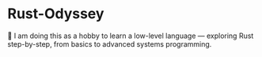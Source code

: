 # Rust-Odyssey
🌊 I am doing this as a hobby to learn a low-level language — exploring Rust step-by-step, from basics to advanced systems programming.
